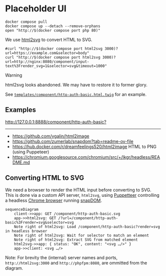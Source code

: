 # Placeholder UI

``` shell
docker compose pull
docker compose up --detach --remove-orphans
open "http://$(docker compose port php 80)"
```

We use [html2svg](https://github.com/fathyb/html2svg) to convert HTML to SVG.

``` shell name=html2svg-example
#curl "http://$(docker compose port html2svg 3000)?url=https://example.com&selector=body"
curl "http://$(docker compose port html2svg 3000)?url=http://nginx:8080/component/input-text%3Frender_svg=1&selector=svg&timeout=1000"
```

> [!WARNING]
> html2svg looks abandoned. We may have to restore it to former glory.

See [`templates/component/http-auth-basic.html.twig`](templates/component/http-auth-basic.html.twig) for an example.

## Examples

<http://127.0.0.1:8888/component/http-auth-basic?>

-------------------------------------------------------------------------------

* <https://github.com/vgalin/html2image>
* <https://github.com/zumerlab/snapdom?tab=readme-ov-file>
* <https://hub.docker.com/r/dreamfeelings520/html2image>
  HTML to PNG (using Puppeteer)
* <https://chromium.googlesource.com/chromium/src/+/lkgr/headless/README.md>

## Converting HTML to SVG

We need a browser to render the HTML input before converting to SVG. This is done via a custom API server, `html2svg`,
using [Puppetteer](https://pptr.dev/) controlling a headless [Chrome browser](https://www.google.com/chrome/) running
[snapDOM](https://github.com/zumerlab/snapdom).

``` mermaid
sequenceDiagram
    client->>app: GET /component/http-auth-basic.svg
    app->>html2svg: GET /?url=/component/http-auth-basic%3Frender=svg&selector=svg
    Note right of html2svg: Load /component/http-auth-basic?render=svg in headless browser
    Note right of html2svg: Wait for selector to match an element
    Note right of html2svg: Extract SVG from matched element
    html2svg->>app: { status: "OK", content: "<svg …/>" }
    app->>client: <svg …/>
```

Note: For brevity the (internal) server names and ports, `http://html2svg:3000` and `http://phpfpm:8080`, are ommitted
from the diagram.
